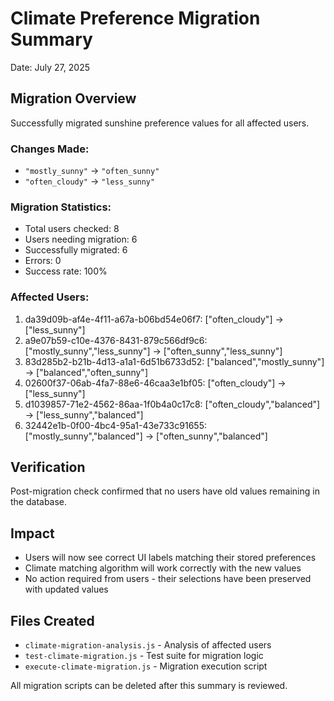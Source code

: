 # Climate Preference Migration Summary
Date: July 27, 2025

## Migration Overview
Successfully migrated sunshine preference values for all affected users.

### Changes Made:
- `"mostly_sunny"` → `"often_sunny"`
- `"often_cloudy"` → `"less_sunny"`

### Migration Statistics:
- Total users checked: 8
- Users needing migration: 6
- Successfully migrated: 6
- Errors: 0
- Success rate: 100%

### Affected Users:
1. da39d09b-af4e-4f11-a67a-b06bd54e06f7: ["often_cloudy"] → ["less_sunny"]
2. a9e07b59-c10e-4376-8431-879c566df9c6: ["mostly_sunny","less_sunny"] → ["often_sunny","less_sunny"]
3. 83d285b2-b21b-4d13-a1a1-6d51b6733d52: ["balanced","mostly_sunny"] → ["balanced","often_sunny"]
4. 02600f37-06ab-4fa7-88e6-46caa3e1bf05: ["often_cloudy"] → ["less_sunny"]
5. d1039857-71e2-4562-86aa-1f0b4a0c17c8: ["often_cloudy","balanced"] → ["less_sunny","balanced"]
6. 32442e1b-0f00-4bc4-95a1-43e733c91655: ["mostly_sunny","balanced"] → ["often_sunny","balanced"]

## Verification
Post-migration check confirmed that no users have old values remaining in the database.

## Impact
- Users will now see correct UI labels matching their stored preferences
- Climate matching algorithm will work correctly with the new values
- No action required from users - their selections have been preserved with updated values

## Files Created
- `climate-migration-analysis.js` - Analysis of affected users
- `test-climate-migration.js` - Test suite for migration logic
- `execute-climate-migration.js` - Migration execution script

All migration scripts can be deleted after this summary is reviewed.